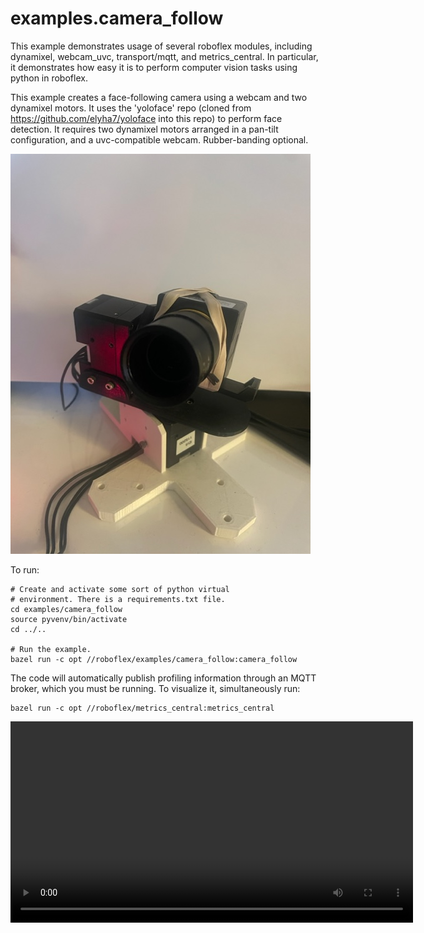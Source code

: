# examples.camera_follow

This example demonstrates usage of several roboflex modules, including dynamixel, webcam_uvc, transport/mqtt, and metrics_central. In particular, it demonstrates how easy it is to perform computer vision tasks using python in roboflex.

This example creates a face-following camera using a webcam and two dynamixel motors. It uses the 'yoloface' repo (cloned from https://github.com/elyha7/yoloface into this repo) to perform face detection. It requires two dynamixel motors arranged in a pan-tilt configuration, and a uvc-compatible webcam. Rubber-banding optional.

![](pan_tilt_dynamixels.jpg)

To run:

    # Create and activate some sort of python virtual
    # environment. There is a requirements.txt file. 
    cd examples/camera_follow
    source pyvenv/bin/activate
    cd ../..

    # Run the example.
    bazel run -c opt //roboflex/examples/camera_follow:camera_follow

The code will automatically publish profiling information through an MQTT broker, which you must be running. To visualize it, simultaneously run:

    bazel run -c opt //roboflex/metrics_central:metrics_central


<video src='https://github.com/flexrobotics/roboflex/assets/132782/406861d0-bbd5-47ae-b10e-8b04270e153b' width=644/>




